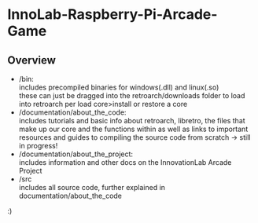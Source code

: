 # InnoLab-Raspberry-Pi-Arcade-Game
## Overview

- /bin:  
  includes precompiled binaries for windows(.dll) and linux(.so)  
  these can just be dragged into the retroarch/downloads folder to load into retroarch per load core>install or restore a core  
- /documentation/about_the_code:  
  includes tutorials and basic info about retroarch, libretro, the files that make up our core and the functions within as well as links to important resources and guides to compiling the source code from scratch 
  -> still in progress!
- /documentation/about_the_project:  
  includes information and other docs on the InnovationLab Arcade Project
- /src  
  includes all source code, further explained in documentation/about_the_code  
  
:)





